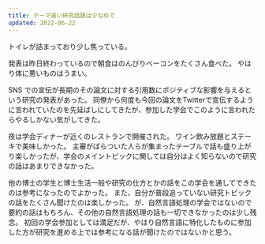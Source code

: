 ```yaml
---
title: テーマ違い研究話題は少なめで
updated: 2022-06-22
---
```


トイレが詰まっており少し焦っている。

発表は昨日終わっているので朝食はのんびりベーコンをたくさん食べた。
やはり体に悪いものはうまい。

SNS での宣伝が長期のその論文に対する引用数にポジティブな影響を与えるという研究の発表があった。
同僚から何度も今回の論文をTwitterで宣伝するように言われていたのを先延ばしにしてきたが、参加した学会でこのように言われたらやるしかない気がしてきた。

夜は学会ディナーが近くのレストランで開催された。
ワイン飲み放題とステーキで美味しかった。
主審がばらついた人らが集まったテーブルで話も盛り上がり楽しかったが、学会のメイントピックに関しては自分はよく知らないので研究の話はあまりできなかった。

他の博士の学生と博士生活一般や研究の仕方とかの話をこの学会を通してできたのは参考になったのでよかった。
また、自分が普段追っていない研究トピックの話をたくさん聞けたのは楽しかった。
が、自然言語処理の学会ではないので要約の話はもちろん、その他の自然言語処理の話も一切できなかったのは少し残念。
初回の学会参加としては満足だが、やはり自然言語に特化したものに参加した方が研究を進める上では参考になる話が聞けたのではないかと思う。
